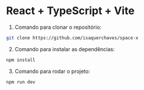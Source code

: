 # React + TypeScript + Vite

1. Comando para clonar o repositório:

```bash
git clone https://github.com/isaquerchaves/space-x
```

2. Comando para instalar as dependências: 

```bash
npm install
```

3. Comando para rodar o projeto: 

```bash
npm run dev
```

